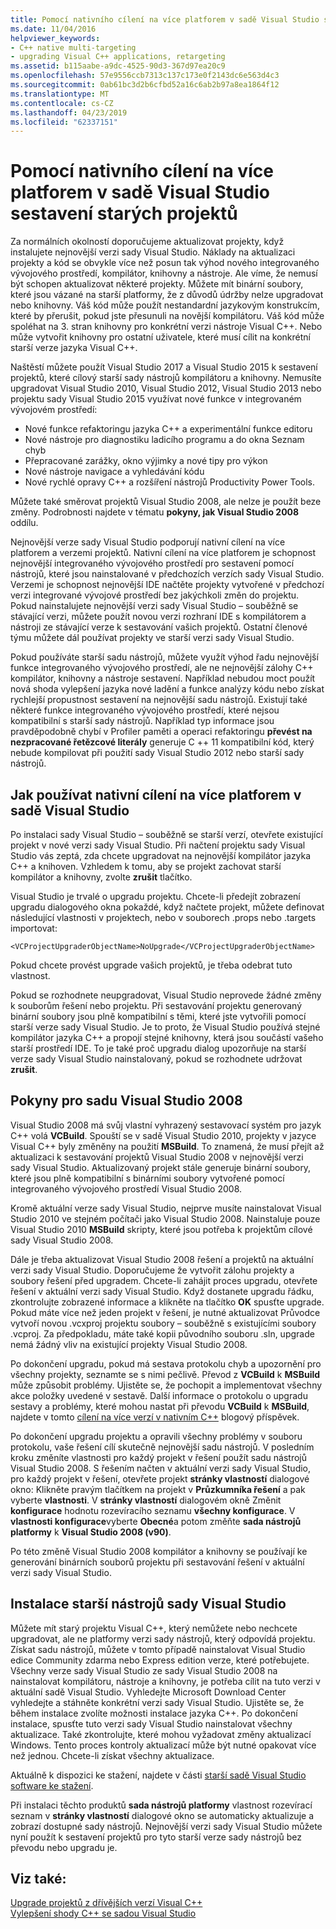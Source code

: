 ```yaml
---
title: Pomocí nativního cílení na více platforem v sadě Visual Studio sestavení starých projektů
ms.date: 11/04/2016
helpviewer_keywords:
- C++ native multi-targeting
- upgrading Visual C++ applications, retargeting
ms.assetid: b115aabe-a9dc-4525-90d3-367d97ea20c9
ms.openlocfilehash: 57e9556ccb7313c137c173e0f2143dc6e563d4c3
ms.sourcegitcommit: 0ab61bc3d2b6cfbd52a16c6ab2b97a8ea1864f12
ms.translationtype: MT
ms.contentlocale: cs-CZ
ms.lasthandoff: 04/23/2019
ms.locfileid: "62337151"
---
```

# <a name="use-native-multi-targeting-in-visual-studio-to-build-old-projects"></a>Pomocí nativního cílení na více platforem v sadě Visual Studio sestavení starých projektů

Za normálních okolností doporučujeme aktualizovat projekty, když instalujete nejnovější verzi sady Visual Studio. Náklady na aktualizaci projekty a kód se obvykle více než posun tak výhod nového integrovaného vývojového prostředí, kompilátor, knihovny a nástroje. Ale víme, že nemusí být schopen aktualizovat některé projekty. Můžete mít binární soubory, které jsou vázané na starší platformy, že z důvodů údržby nelze upgradovat nebo knihovny. Váš kód může použít nestandardní jazykovým konstrukcím, které by přerušit, pokud jste přesunuli na novější kompilátoru. Váš kód může spoléhat na 3. stran knihovny pro konkrétní verzi nástroje Visual C++. Nebo může vytvořit knihovny pro ostatní uživatele, které musí cílit na konkrétní starší verze jazyka Visual C++.

Naštěstí můžete použít Visual Studio 2017 a Visual Studio 2015 k sestavení projektů, které cílový starší sady nástrojů kompilátoru a knihovny. Nemusíte upgradovat Visual Studio 2010, Visual Studio 2012, Visual Studio 2013 nebo projektu sady Visual Studio 2015 využívat nové funkce v integrovaném vývojovém prostředí:

  - Nové funkce refaktoringu jazyka C++ a experimentální funkce editoru
  - Nové nástroje pro diagnostiku ladicího programu a do okna Seznam chyb
  - Přepracované zarážky, okno výjimky a nové tipy pro výkon
  - Nové nástroje navigace a vyhledávání kódu
  - Nové rychlé opravy C++ a rozšíření nástrojů Productivity Power Tools.

Můžete také směrovat projektů Visual Studio 2008, ale nelze je použít beze změny. Podrobnosti najdete v tématu **pokyny, jak Visual Studio 2008** oddílu.

Nejnovější verze sady Visual Studio podporují nativní cílení na více platforem a verzemi projektů. Nativní cílení na více platforem je schopnost nejnovější integrovaného vývojového prostředí pro sestavení pomocí nástrojů, které jsou nainstalované v předchozích verzích sady Visual Studio. Verzemi je schopnost nejnovější IDE načtěte projekty vytvořené v předchozí verzi integrované vývojové prostředí bez jakýchkoli změn do projektu. Pokud nainstalujete nejnovější verzi sady Visual Studio – souběžně se stávající verzi, můžete použít novou verzi rozhraní IDE s kompilátorem a nástroji ze stávající verze k sestavování vašich projektů. Ostatní členové týmu můžete dál používat projekty ve starší verzi sady Visual Studio.

Pokud používáte starší sadu nástrojů, můžete využít výhod řadu nejnovější funkce integrovaného vývojového prostředí, ale ne nejnovější zálohy C++ kompilátor, knihovny a nástroje sestavení. Například nebudou moct použít nová shoda vylepšení jazyka nové ladění a funkce analýzy kódu nebo získat rychlejší propustnost sestavení na nejnovější sadu nástrojů. Existují také některé funkce integrovaného vývojového prostředí, které nejsou kompatibilní s starší sady nástrojů. Například typ informace jsou pravděpodobně chybí v Profiler paměti a operaci refaktoringu **převést na nezpracované řetězcové literály** generuje C ++ 11 kompatibilní kód, který nebude kompilovat při použití sady Visual Studio 2012 nebo starší sady nástrojů.

## <a name="how-to-use-native-multi-targeting-in-visual-studio"></a>Jak používat nativní cílení na více platforem v sadě Visual Studio

Po instalaci sady Visual Studio – souběžně se starší verzí, otevřete existující projekt v nové verzi sady Visual Studio. Při načtení projektu sady Visual Studio vás zeptá, zda chcete upgradovat na nejnovější kompilátor jazyka C++ a knihoven. Vzhledem k tomu, aby se projekt zachovat starší kompilátor a knihovny, zvolte **zrušit** tlačítko.

Visual Studio je trvalé o upgradu projektu. Chcete-li předejít zobrazení upgradu dialogového okna pokaždé, když načtete projekt, můžete definovat následující vlastnosti v projektech, nebo v souborech .props nebo .targets importovat:

`<VCProjectUpgraderObjectName>NoUpgrade</VCProjectUpgraderObjectName>`

Pokud chcete provést upgrade vašich projektů, je třeba odebrat tuto vlastnost.

Pokud se rozhodnete neupgradovat, Visual Studio neprovede žádné změny k souborům řešení nebo projektu. Při sestavování projektu generovaný binární soubory jsou plně kompatibilní s těmi, které jste vytvořili pomocí starší verze sady Visual Studio. Je to proto, že Visual Studio používá stejné kompilátor jazyka C++ a propojí stejné knihovny, která jsou součástí vašeho starší prostředí IDE. To je také proč upgradu dialog upozorňuje na starší verze sady Visual Studio nainstalovaný, pokud se rozhodnete udržovat **zrušit**.

## <a name="instructions-for-visual-studio-2008"></a>Pokyny pro sadu Visual Studio 2008

Visual Studio 2008 má svůj vlastní vyhrazený sestavovací systém pro jazyk C++ volá **VCBuild**. Spouští se v sadě Visual Studio 2010, projekty v jazyce Visual C++ byly změněny na použití **MSBuild**. To znamená, že musí přejít až aktualizaci k sestavování projektů Visual Studio 2008 v nejnovější verzi sady Visual Studio. Aktualizovaný projekt stále generuje binární soubory, které jsou plně kompatibilní s binárními soubory vytvořené pomocí integrovaného vývojového prostředí Visual Studio 2008.

Kromě aktuální verze sady Visual Studio, nejprve musíte nainstalovat Visual Studio 2010 ve stejném počítači jako Visual Studio 2008. Nainstaluje pouze Visual Studio 2010 **MSBuild** skripty, které jsou potřeba k projektům cílové sady Visual Studio 2008.

Dále je třeba aktualizovat Visual Studio 2008 řešení a projektů na aktuální verzi sady Visual Studio. Doporučujeme že vytvořit zálohu projekty a soubory řešení před upgradem. Chcete-li zahájit proces upgradu, otevřete řešení v aktuální verzi sady Visual Studio. Když dostanete upgradu řádku, zkontrolujte zobrazené informace a klikněte na tlačítko **OK** spusťte upgrade. Pokud máte více než jeden projekt v řešení, je nutné aktualizovat Průvodce vytvoří novou .vcxproj projektu soubory – souběžně s existujícími soubory .vcproj. Za předpokladu, máte také kopii původního souboru .sln, upgrade nemá žádný vliv na existující projekty Visual Studio 2008.

Po dokončení upgradu, pokud má sestava protokolu chyb a upozornění pro všechny projekty, seznamte se s nimi pečlivě. Převod z **VCBuild** k **MSBuild** může způsobit problémy. Ujistěte se, že pochopit a implementovat všechny akce položky uvedené v sestavě. Další informace o protokolu o upgradu sestavy a problémy, které mohou nastat při převodu **VCBuild** k **MSBuild**, najdete v tomto [cílení na více verzí v nativním C++](https://blogs.msdn.microsoft.com/vcblog/2009/12/08/c-native-multi-targeting/) blogový příspěvek.

Po dokončení upgradu projektu a opravili všechny problémy v souboru protokolu, vaše řešení cílí skutečně nejnovější sadu nástrojů. V posledním kroku změníte vlastnosti pro každý projekt v řešení použít sadu nástrojů Visual Studio 2008. S řešením načten v aktuální verzi sady Visual Studio, pro každý projekt v řešení, otevřete projekt **stránky vlastností** dialogové okno: Klikněte pravým tlačítkem na projekt v **Průzkumníka řešení** a pak vyberte **vlastnosti**. V **stránky vlastností** dialogovém okně Změnit **konfigurace** hodnotu rozevíracího seznamu **všechny konfigurace**. V **vlastnosti konfigurace**vyberte **Obecné**a potom změňte **sada nástrojů platformy** k **Visual Studio 2008 (v90)**.

Po této změně Visual Studio 2008 kompilátor a knihovny se používají ke generování binárních souborů projektu při sestavování řešení v aktuální verzi sady Visual Studio.

## <a name="install-an-older-visual-studio-toolset"></a>Instalace starší nástrojů sady Visual Studio

Můžete mít starý projektu Visual C++, který nemůžete nebo nechcete upgradovat, ale ne platformy verzi sady nástrojů, který odpovídá projektu. Získat sadu nástrojů, můžete v tomto případě nainstalovat Visual Studio edice Community zdarma nebo Express edition verze, které potřebujete. Všechny verze sady Visual Studio ze sady Visual Studio 2008 na nainstalovat kompilátoru, nástroje a knihovny, je potřeba cílit na tuto verzi v aktuální sadě Visual Studio. Vyhledejte Microsoft Download Center vyhledejte a stáhněte konkrétní verzi sady Visual Studio. Ujistěte se, že během instalace zvolíte možnosti instalace jazyka C++. Po dokončení instalace, spusťte tuto verzi sady Visual Studio nainstalovat všechny aktualizace. Také zkontrolujte, které mohou vyžadovat změny aktualizací Windows. Tento proces kontroly aktualizací může být nutné opakovat více než jednou. Chcete-li získat všechny aktualizace.

Aktuálně k dispozici ke stažení, najdete v části [starší sadě Visual Studio software ke stažení](https://visualstudio.microsoft.com/vs/older-downloads/).

Při instalaci těchto produktů **sada nástrojů platformy** vlastnost rozevírací seznam v **stránky vlastností** dialogové okno se automaticky aktualizuje a zobrazí dostupné sady nástrojů. Nejnovější verzi sady Visual Studio můžete nyní použít k sestavení projektů pro tyto starší verze sady nástrojů bez převodu nebo upgradu je.

## <a name="see-also"></a>Viz také:

[Upgrade projektů z dřívějších verzí Visual C++](upgrading-projects-from-earlier-versions-of-visual-cpp.md)<br/>
[Vylepšení shody C++ se sadou Visual Studio](../overview/cpp-conformance-improvements.md)
